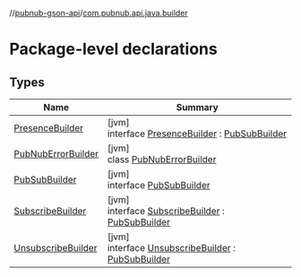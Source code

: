 //[pubnub-gson-api](../../index.md)/[com.pubnub.api.java.builder](index.md)

# Package-level declarations

## Types

| Name | Summary |
|---|---|
| [PresenceBuilder](-presence-builder/index.md) | [jvm]<br>interface [PresenceBuilder](-presence-builder/index.md) : [PubSubBuilder](-pub-sub-builder/index.md) |
| [PubNubErrorBuilder](-pub-nub-error-builder/index.md) | [jvm]<br>class [PubNubErrorBuilder](-pub-nub-error-builder/index.md) |
| [PubSubBuilder](-pub-sub-builder/index.md) | [jvm]<br>interface [PubSubBuilder](-pub-sub-builder/index.md) |
| [SubscribeBuilder](-subscribe-builder/index.md) | [jvm]<br>interface [SubscribeBuilder](-subscribe-builder/index.md) : [PubSubBuilder](-pub-sub-builder/index.md) |
| [UnsubscribeBuilder](-unsubscribe-builder/index.md) | [jvm]<br>interface [UnsubscribeBuilder](-unsubscribe-builder/index.md) : [PubSubBuilder](-pub-sub-builder/index.md) |
